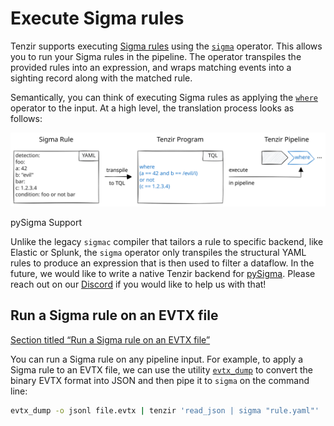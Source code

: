 # Execute Sigma rules

Tenzir supports executing [Sigma rules](https://github.com/SigmaHQ/sigma) using the [`sigma`](/reference/operators/sigma) operator. This allows you to run your Sigma rules in the pipeline. The operator transpiles the provided rules into an expression, and wraps matching events into a sighting record along with the matched rule.

Semantically, you can think of executing Sigma rules as applying the [`where`](/reference/operators/where) operator to the input. At a high level, the translation process looks as follows:

![Sigma Execution](/_astro/execute-sigma-rules.DU7cNKaT_19DKCs.svg)

pySigma Support

Unlike the legacy `sigmac` compiler that tailors a rule to specific backend, like Elastic or Splunk, the `sigma` operator only transpiles the structural YAML rules to produce an expression that is then used to filter a dataflow. In the future, we would like to write a native Tenzir backend for [pySigma](https://github.com/SigmaHQ/pySigma). Please reach out on our [Discord](/discord) if you would like to help us with that!

## Run a Sigma rule on an EVTX file

[Section titled “Run a Sigma rule on an EVTX file”](#run-a-sigma-rule-on-an-evtx-file)

You can run a Sigma rule on any pipeline input. For example, to apply a Sigma rule to an EVTX file, we can use the utility [`evtx_dump`](https://github.com/omerbenamram/evtx) to convert the binary EVTX format into JSON and then pipe it to `sigma` on the command line:

```bash
evtx_dump -o jsonl file.evtx | tenzir 'read_json | sigma "rule.yaml"'
```